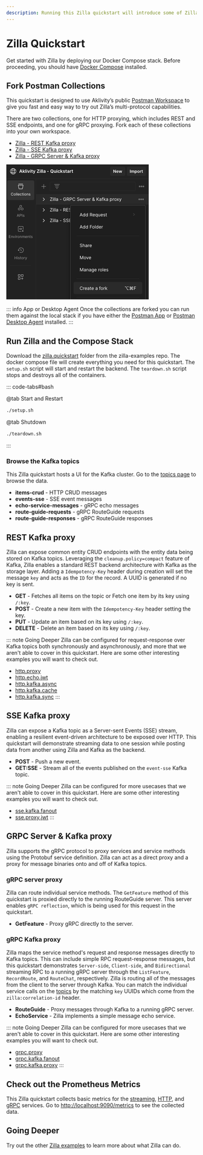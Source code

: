 ```yaml
---
description: Running this Zilla quickstart will introduce some of Zilla's main features.
---
```


# Zilla Quickstart

Get started with Zilla by deploying our Docker Compose stack. Before proceeding, you should have [Docker Compose](https://docs.docker.com/compose/gettingstarted/) installed.

## Fork Postman Collections

This quickstart is designed to use Aklivity’s public [Postman Workspace](https://www.postman.com/aklivity-zilla/workspace/aklivity-zilla-quickstart/overview) to give you fast and easy way to try out Zilla’s multi-protocol capabilities.

There are two collections, one for HTTP proxying, which includes REST and SSE endpoints, and one for gRPC proxying. Fork each of these collections into your own workspace.

- [Zilla - REST Kafka proxy](https://www.postman.com/aklivity-zilla/workspace/aklivity-zilla-quickstart/collection/28401168-6941d1fa-698c-4da1-9789-2f806acf9fbb?action=share&creator=28401168)
- [Zilla - SSE Kafka proxy](https://www.postman.com/aklivity-zilla/workspace/aklivity-zilla-quickstart/collection/28401168-09c165b3-6e68-45c2-aedb-494f130bc354?action=share&creator=28401168)
- [Zilla - GRPC Server & Kafka proxy](https://www.postman.com/aklivity-zilla/workspace/aklivity-zilla-quickstart/collection/64a85751808733dd197c599f?action=share&creator=28401168)

![Collection header > View more actions > Create a Fork](./create-fork.png)

::: info App or Desktop Agent
Once the collections are forked you can run them against the local stack if you have either the [Postman App](https://www.postman.com/downloads/) or [Postman Desktop Agent](https://www.postman.com/downloads/postman-agent/) installed.
:::


## Run Zilla and the Compose Stack

Download the [zilla.quickstart](https://github.com/aklivity/zilla-examples/tree/main/zilla.quickstart) folder from the zilla-examples repo. The docker compose file will create everything you need for this quickstart. The `setup.sh` script will start and restart the backend. The `teardown.sh` script stops and destroys all of the containers.

::: code-tabs#bash

@tab Start and Restart

```bash
./setup.sh
```

@tab Shutdown

```bash
./teardown.sh
```

:::

### Browse the Kafka topics

This Zilla quickstart hosts a UI for the Kafka cluster. Go to the [topics page](http://localhost/ui/clusters/local/all-topics) to browse the data.

- **items-crud** - HTTP CRUD messages
- **events-sse** - SSE event messages
- **echo-service-messages** - gRPC echo messages
- **route-guide-requests** - gRPC RouteGuide requests
- **route-guide-responses** - gRPC RouteGuide responses

## REST Kafka proxy

Zilla can expose common entity CRUD endpoints with the entity data being stored on Kafka topics. Leveraging the `cleanup.policy=compact` feature of Kafka, Zilla enables a standard REST backend architecture with Kafka as the storage layer. Adding a `Idempotency-Key` header during creation will set the message `key` and acts as the `ID` for the record. A UUID is generated if no key is sent.

- **GET** - Fetches all items on the topic or Fetch one item by its key using `/:key`.
- **POST** - Create a new item with the `Idempotency-Key` header setting the key. 
- **PUT** - Update an item based on its key using `/:key`.
- **DELETE** - Delete an item based on its key using `/:key`.

::: note Going Deeper
Zilla can be configured for request-response over Kafka topics both synchronously and asynchronously, and more that we aren't able to cover in this quickstart. Here are some other interesting examples you will want to check out.

- [http.proxy](https://github.com/aklivity/zilla-examples/tree/main/http.proxy)
- [http.echo.jwt](https://github.com/aklivity/zilla-examples/tree/main/http.echo.jwt)
- [http.kafka.async](https://github.com/aklivity/zilla-examples/tree/main/http.kafka.async)
- [http.kafka.cache](https://github.com/aklivity/zilla-examples/tree/main/http.kafka.cache)
- [http.kafka.sync](https://github.com/aklivity/zilla-examples/tree/main/http.kafka.sync)
:::

## SSE Kafka proxy

Zilla can expose a Kafka topic as a Server-sent Events (SSE) stream, enabling a resilient event-driven architecture to be exposed over HTTP. This quickstart will demonstrate streaming data to one session while posting data from another using Zilla and Kafka as the backend.

- **POST** - Push a new event.
- **GET:SSE** - Stream all of the events published on the `event-sse` Kafka topic.

::: note Going Deeper
Zilla can be configured for more usecases that we aren't able to cover in this quickstart. Here are some other interesting examples you will want to check out.

- [sse.kafka.fanout](https://github.com/aklivity/zilla-examples/tree/main/sse.kafka.fanout)
- [sse.proxy.jwt](https://github.com/aklivity/zilla-examples/tree/main/sse.proxy.jwt)
:::

## GRPC Server & Kafka proxy

Zilla supports the gRPC protocol to proxy services and service methods using the Protobuf service definition. Zilla can act as a direct proxy and a proxy for message binaries onto and off of Kafka topics.

### gRPC server proxy

Zilla can route individual service methods. The `GetFeature` method of this quickstart is proxied directly to the running RouteGuide server. This server enables `gRPC reflection`, which is being used for this request in the quickstart.

- **GetFeature** - Proxy gRPC directly to the server.

### gRPC Kafka proxy

Zilla maps the service method's request and response messages directly to Kafka topics. This can include simple RPC request-response messages, but this quickstart demonstrates `Server-side`, `Client-side`, and `Bidirectional` streaming RPC to a running gRPC server through the `ListFeature`, `RecordRoute`, and `RouteChat`, respectively. Zilla is routing all of the messages from the client to the server through Kafka. You can match the individual service calls on the [topics](#browse-the-kafka-topics) by the matching `key` UUIDs which come from the `zilla:correlation-id` header.


- **RouteGuide** - Proxy messages through Kafka to a running gRPC server.
- **EchoService** - Zilla implements a simple message echo service.


::: note Going Deeper
Zilla can be configured for more usecases that we aren't able to cover in this quickstart. Here are some other interesting examples you will want to check out.

- [grpc.proxy](https://github.com/aklivity/zilla-examples/tree/main/grpc.proxy)
- [grpc.kafka.fanout](https://github.com/aklivity/zilla-examples/tree/main/grpc.kafka.fanout)
- [grpc.kafka.proxy](https://github.com/aklivity/zilla-examples/tree/main/grpc.kafka.proxy)
:::

## Check out the Prometheus Metrics

This Zilla quickstart collects basic metrics for the [streaming](../../reference/config/telemetry/metrics/metric-stream.md), [HTTP](../../reference/config/telemetry/metrics/metric-http.md), and [gRPC](../../reference/config/telemetry/metrics/metric-grpc.md) services. Go to [http://localhost:9090/metrics](http://localhost:9090/metrics) to see the collected data.

## Going Deeper

Try out the other [Zilla examples](https://github.com/aklivity/zilla-examples) to learn more about what Zilla can do.
